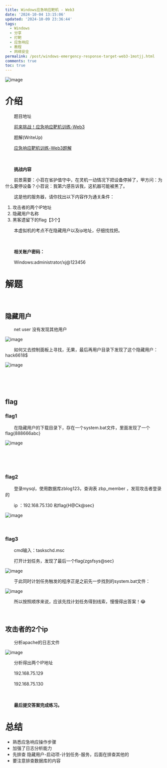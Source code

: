 ```yaml
---
title: Windows应急响应靶机 - Web3
date: '2024-10-04 13:15:06'
updated: '2024-10-09 23:36:44'
tags:
  - Windows
  - 分享
  - 打靶
  - 应急响应
  - 教程
  - 网络安全
permalink: /post/windows-emergency-response-target-web3-1motjj.html
comments: true
toc: true
---
```


![image](https://cdn.jsdelivr.net/gh/AgonySec/Picture/siyuan/3d05c59d86ea52290cd9053919476cf8--2885164731-20241007102956-wx5j531.jpg)

# 介绍

　　题目地址

　　[前来挑战！应急响应靶机训练-Web3](http://mp.weixin.qq.com/s?__biz=MzkxMTUwOTY1MA==&mid=2247485467&idx=1&sn=d1e6c82ed181c4baee4874f858832a06&chksm=c11a59e6f66dd0f03202f22fa8bde5aedaf86c995f45dfa83f6d92da356b2b39d9e3a28e1071&scene=21#wechat_redirect)

　　题解(WriteUp)

　　[应急响应靶机训练-Web3题解](http://mp.weixin.qq.com/s?__biz=MzkxMTUwOTY1MA==&mid=2247485579&idx=1&sn=ab5f66071aa726dade5a9d6d41878e47&chksm=c11a5976f66dd060372d6453e5b20cda24d471aef46708e91dfc65d018487afaf169a1e8e22d&scene=21#wechat_redirect)

　　‍

　　**挑战内容**

　　前景需要：小苕在省护值守中，在灵机一动情况下把设备停掉了，甲方问：为什么要停设备？小苕说：我第六感告诉我，这机器可能被黑了。

　　这是他的服务器，请你找出以下内容作为通关条件：

1. 攻击者的两个IP地址
2. 隐藏用户名称
3. 黑客遗留下的flag【3个】

　　本虚拟机的考点不在隐藏用户以及ip地址，仔细找找把。

　　‍

　　**相关账户密码：**

　　Windows:administrator/xj@123456

# 解题

　　‍

## 隐藏用户

　　net user 没有发现其他用户

​![image](https://cdn.jsdelivr.net/gh/AgonySec/Picture/siyuan/image-20241004152008-7mewmc4.png)​

　　如何又去控制面板上寻找，无果，最后再用户目录下发现了这个隐藏用户：hack6618$

​![image](https://cdn.jsdelivr.net/gh/AgonySec/Picture/siyuan/image-20241004152113-7g6v9ux.png)​

　　‍

　　‍

## flag

### flag1

　　在隐藏用户的下载目录下，存在一个system.bat文件，里面发现了一个flag{888666abc}

​![image](https://cdn.jsdelivr.net/gh/AgonySec/Picture/siyuan/image-20241004152435-65ym5co.png)​

　　‍

　　‍

### flag2

　　登录mysql，使用数据库zblog123，查询表 zbp_member ，发现攻击者登录的

　　ip ：192.168.75.130 和flag{H@Ck@sec}

​![image](https://cdn.jsdelivr.net/gh/AgonySec/Picture/siyuan/image-20241004153720-glu56py.png)​

　　‍

### flag3

　　cmd输入：taskschd.msc

　　打开计划任务，发现了最后一个flag{zgsfsys@sec}

​![image](https://cdn.jsdelivr.net/gh/AgonySec/Picture/siyuan/image-20241004155738-bknak06.png)​

　　于此同时计划任务触发的程序正是之前先一步找到的system.bat文件：

​![image](https://cdn.jsdelivr.net/gh/AgonySec/Picture/siyuan/image-20241004155827-308sh5p.png)​

　　所以按照顺序来说，应该先找计划任务得到线索，慢慢得出答案！😂

　　‍

## 攻击者的2个ip

　　分析apache的日志文件

​![image](https://cdn.jsdelivr.net/gh/AgonySec/Picture/siyuan/image-20241004155235-y1lx3c5.png)​

　　分析得出两个IP地址

　　192.168.75.129

　　192.168.75.130

　　‍

　　**最后提交答案完成练习。**

# 总结

* 熟悉应急响应操作步骤
* 加强了日志分析能力
* 先排查 隐藏用户-启动项-计划任务-服务，后面在排查其他的
* 要注意排查数据库的内容

　　‍
